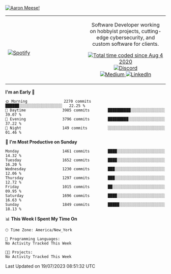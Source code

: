 [![Aaron Meese!](https://user-images.githubusercontent.com/17814535/88975338-a2aabf00-d27f-11ea-963f-8a19608716b4.png)](https://github.com/ajmeese7/readme-ascii "README ASCII")

<!-- Modified from project here: https://github.com/novatorem/novatorem -->
<table width="100%">
  <tr>
  <td width="50%">

&nbsp; <br> [![Spotify](https://ajmeese7.vercel.app/api/spotify)](https://open.spotify.com/user/ajmeese)

  </td>
  <td width="50%">
    <p align="center">
    Software Developer working on hobbyist projects, cutting-edge cybersecurity, and custom software for clients.
    </p>
    <p align="center">
      <a href="https://wakatime.com/@f726891d-3b02-46cd-9b60-e8c59f9e2b14">
        <img src="https://wakatime.com/badge/user/f726891d-3b02-46cd-9b60-e8c59f9e2b14.svg" alt="Total time coded since Aug 4 2020" title="WakaTime" />
      </a>
      <a href="http://link.aaronmeese.com/discord">
        <img src="https://img.shields.io/badge/discord-ajmeese7%234835-369?style=flat-square&logo=discord&logoColor=white&color=purple" alt="Discord" title="Discord">
      </a>
      <br />
      <a href="https://link.aaronmeese.com/medium">
        <img src="https://img.shields.io/badge/medium-ajmeese7-1DB954?style=flat-square&logo=medium&logoColor=white" alt="Medium" title="Medium">
      </a>
      <a href="https://link.aaronmeese.com/linkedin">
        <img src="https://img.shields.io/badge/linkedIn-aaronmeese-1DB954?style=flat-square&logo=linkedin&logoColor=white&color=blue" alt="LinkedIn" title="LinkedIn">
      </a>
    </p>
  </td>

</table>

[//]: <> (The `&nbsp;` is to have Aphelion take up more space)

<!--START_SECTION:waka-->
**I'm an Early 🐤** 

```text
🌞 Morning                2270 commits        ██████░░░░░░░░░░░░░░░░░░░   22.25 % 
🌆 Daytime                3985 commits        ██████████░░░░░░░░░░░░░░░   39.07 % 
🌃 Evening                3796 commits        █████████░░░░░░░░░░░░░░░░   37.22 % 
🌙 Night                  149 commits         ░░░░░░░░░░░░░░░░░░░░░░░░░   01.46 % 
```
📅 **I'm Most Productive on Sunday** 

```text
Monday                   1461 commits        ████░░░░░░░░░░░░░░░░░░░░░   14.32 % 
Tuesday                  1652 commits        ████░░░░░░░░░░░░░░░░░░░░░   16.20 % 
Wednesday                1230 commits        ███░░░░░░░░░░░░░░░░░░░░░░   12.06 % 
Thursday                 1297 commits        ███░░░░░░░░░░░░░░░░░░░░░░   12.72 % 
Friday                   1015 commits        ██░░░░░░░░░░░░░░░░░░░░░░░   09.95 % 
Saturday                 1696 commits        ████░░░░░░░░░░░░░░░░░░░░░   16.63 % 
Sunday                   1849 commits        █████░░░░░░░░░░░░░░░░░░░░   18.13 % 
```


📊 **This Week I Spent My Time On** 

```text
🕑︎ Time Zone: America/New_York

💬 Programming Languages: 
No Activity Tracked This Week

🐱‍💻 Projects: 
No Activity Tracked This Week
```


 Last Updated on 19/07/2023 08:51:32 UTC
<!--END_SECTION:waka-->
